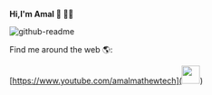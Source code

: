 **Hi,I'm Amal  👋 👨‍💻** 

![github-readme](https://user-images.githubusercontent.com/26376366/91389140-58a10300-e856-11ea-88f5-7efa29404161.png)

Find me around the web 🌎:

[https://www.youtube.com/amalmathewtech](<img height="32" width="32" src="https://cdn.jsdelivr.net/npm/simple-icons@v3/icons/youtube.svg" />)



